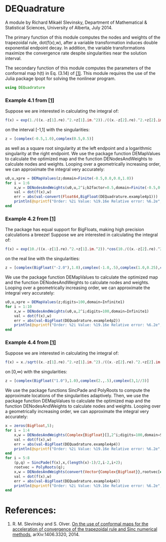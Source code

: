 # DEQuadrature

A module by Richard Mikaël Slevinsky,
Department of Mathematical & Statistical Sciences,
University of Alberta, July 2014.

The primary function of this module computes the nodes and weights
of the trapezoidal rule, dot(f(x),w), after a variable transformation induces 
double exponential endpoint decay. In addition, the variable transformations
maximize the convergence rate despite singularities near the solution interval.

The secondary function of this module computes the parameters of the
conformal map h(t) in Eq. (3.14) of <a href="http://arxiv.org/abs/1406.3320">[1]</a>. This module requires
the use of the Julia package Ipopt for solving the nonlinear program.

```julia
using DEQuadrature
```

### Example 4.1 from <a href="http://arxiv.org/abs/1406.3320">[1]</a>

Suppose we are interested in calculating the integral of:

```julia
f(x) = exp(1./((x.-z[1].re).^2.+z[1].im.^2))./((x.-z[2].re).^2.+z[2].im.^2)
```

on the interval [-1,1] with the singularities:

```julia
z = [complex(-0.5,1.0),complex(0.5,0.5)]
```

as well as a square root singularity at the left endpoint and a logarithmic singularity at the right endpoint. We use the package function DEMapValues to calculate the optimized map and the function DENodesAndWeights to calculate nodes and weights. Looping over a geometrically increasing order, we can approximate the integral very accurately:

```julia
u0,u,xpre = DEMapValues(z;domain=Finite(-0.5,0.0,0.0,1.0))
for i = 1:6
    x,w = DENodesAndWeights(u0,u,2^i;b2factor=0.5,domain=Finite(-0.5,0.0,0.0,1.0))
    val = dot(f(x),w)
    err = abs(val-convert(Float64,BigFloat(DEQuadrature.example4p1)))
    println(@sprintf("Order: %2i Value: %19.16e Relative error: %6.2e",i,val,err))
end
```

### Example 4.2 from <a href="http://arxiv.org/abs/1406.3320">[1]</a>

The package has equal support for BigFloats, making high precision calculations a breeze! Suppose we are interested in calculating the integral of:

```julia
f(x) = exp(10./((x.-z[1].re).^2.+z[1].im.^2)).*cos(10./((x.-z[2].re).^2.+z[2].im.^2))./((x.-z[3].re).^2.+z[3].im.^2)./sqrt((x.-z[4].re).^2.+z[4].im.^2)
```

on the real line with the singularities:

```julia
z = [complex(BigFloat("-2.0"),1.0),complex(-1.0,.5),complex(1.0,0.25),complex(2.0,1.0)]
```

We use the package function DEMapValues to calculate the optimized map and the function DENodesAndWeights to calculate nodes and weights. Looping over a geometrically increasing order, we can approximate the integral very accurately:

```julia
u0,u,xpre = DEMapValues(z;digits=100,domain=Infinite1)
for i = 1:10
    x,w = DENodesAndWeights(u0,u,2^i;digits=100,domain=Infinite1)
    val = dot(f(x),w)
    err = abs(val-BigFloat(DEQuadrature.example4p2))
    println(@sprintf("Order: %2i Value: %19.16e Relative error: %6.2e",i,val,err))
end
```

### Example 4.4 from <a href="http://arxiv.org/abs/1406.3320">[1]</a>

Suppose we are interested in calculating the integral of:

```julia
f(x) = x./sqrt((x.-z[1].re).^2.+z[1].im.^2)./((x.-z[2].re).^2.+z[2].im.^2)./((x.-z[3].re).^2.+z[3].im.^2)
```

on [0,∞) with the singularities:

```julia
z = [complex(BigFloat("1.0"),1.0),complex(2.,.5),complex(3,1//3)]
```

We use the package functions SincPade and PolyRoots to compute the approximate locations of the singularities adaptively. Then, we use the package function DEMapValues to calculate the optimized map and the function DENodesAndWeights to calculate nodes and weights. Looping over a geometrically increasing order, we can approximate the integral very accurately:

```julia
x = zeros(BigFloat,5);
for i = 1:4
    x,w = DENodesAndWeights(Complex{BigFloat}[],2^i;digits=100,domain=SemiInfinite2)
    val = dot(f(x),w)
    err = abs(val-BigFloat(DEQuadrature.example4p4))
    println(@sprintf("Order: %2i Value: %19.16e Relative error: %6.2e",i,val,err))
end
for i = 5:8
    (p,q) = SincPade(f(x),x,(length(x)-1)/2,i-2,i+2);
    rootvec = PolyRoots(q);
    x,w = DENodesAndWeights(convert(Vector{Complex{BigFloat}},rootvec[end-4:2:end]),2^i;digits=100,domain=SemiInfinite2,Hint=25)
    val = dot(f(x),w)
    err = abs(val-BigFloat(DEQuadrature.example4p4))
    println(@sprintf("Order: %2i Value: %19.16e Relative error: %6.2e",i,val,err))
end
```


# References:

 
   1.	R. M. Slevinsky and S. Olver. <a href="http://arxiv.org/abs/1406.3320">On the use of conformal maps
		for the acceleration of convergence of the trapezoidal rule
		and Sinc numerical methods</a>, arXiv:1406.3320, 2014.
